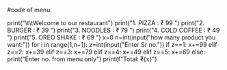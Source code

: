 

#code of menu


print("\t\tWelcome to our restaurant")
print("1. PIZZA : ₹ 99 ")
print("2. BURGER : ₹ 39 ")
print("3. NOODLES : ₹ 79 ")
print("4. COLD COFFEE : ₹ 49 ")
print("5. OREO SHAKE : ₹ 69 ")
x=0
n=int(input("how many product you want:"))
for i in range(1,n+1):
    z=int(input("Enter Sr no."))
    if z==1:
        x+=99
    elif z==2:
        x+=39
    elif z==3:
        x+=79
    elif z==4:
        x+=49
    elif z==5:
        x+=69
    else:
        print("Enter no. from menu only")
print(f"Total: ₹{x}")        
